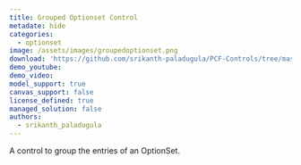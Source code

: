 ```yaml
---
title: Grouped Optionset Control
metadate: hide
categories:
  - optionset
image: /assets/images/groupedoptionset.png
download: 'https://github.com/srikanth-paladugula/PCF-Controls/tree/master/Controls/GroupedOptionsetControl'
demo_youtube: 
demo_video:
model_support: true
canvas_support: false
license_defined: true
managed_solution: false
authors:
  - srikanth_paladugula
---
```


A control to group the entries of an OptionSet.

